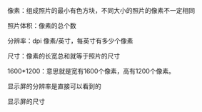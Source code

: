 像素：组成照片的最小有色方块，不同大小的照片的像素不一定相同

照片体积：像素的总个数

分辨率：dpi 像素/英寸，每英寸有多少个像素

尺寸：像素的长宽总和就等于照片的尺寸

1600*1200：意思就是宽有1600个像素，高有1200个像素。

显示屏的分辨率是直接可以看到的

显示屏的尺寸
